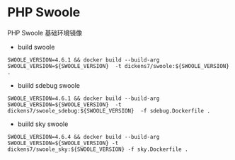 # PHP Swoole

PHP Swoole 基础环境镜像


- build swoole

```shell
SWOOLE_VERSION=4.6.1 && docker build --build-arg SWOOLE_VERSION=${SWOOLE_VERSION}  -t dickens7/swoole:${SWOOLE_VERSION} .
```

- buiild sdebug swoole

```shell
SWOOLE_VERSION=4.6.1 && docker build --build-arg SWOOLE_VERSION=${SWOOLE_VERSION}  -t dickens7/swoole_sdebug:${SWOOLE_VERSION}  -f sdebug.Dockerfile .
```


- buiild sky swoole

```shell
SWOOLE_VERSION=4.6.4 && docker build --build-arg SWOOLE_VERSION=${SWOOLE_VERSION} -t dickens7/swoole_sky:${SWOOLE_VERSION} -f sky.Dockerfile .
```